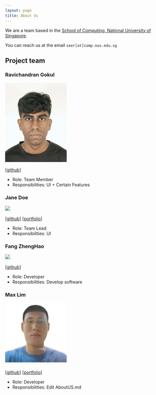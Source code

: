 ```yaml
---
layout: page
title: About Us
---
```


We are a team based in the [School of Computing, National University of Singapore](https://www.comp.nus.edu.sg).

You can reach us at the email `seer[at]comp.nus.edu.sg`

## Project team

### Ravichandran Gokul

<img src="images/ravichandran-gokool.png" width="200px">

[[github](https://github.com/ravichandran-gokool)]

* Role: Team Member
* Responsibilities: UI + Certain Features

### Jane Doe

<img src="images/johndoe.png" width="200px">

[[github](http://github.com/johndoe)]
[[portfolio](team/johndoe.md)]

* Role: Team Lead
* Responsibilities: UI

### Fang ZhengHao

<img src="images/darzizalol.png" width="200px">

[[github](https://github.com/darzizalol)]

* Role: Developer
* Responsibilities: Develop software


### Max Lim

<img src="images/fifamobilegems.png" width="200px">

[[github](http://github.com/fifamobilegems)]
[[portfolio](www.youtube.com)]

* Role: Developer
* Responsibilities: Edit AboutUS.md
